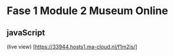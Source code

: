 # Fase 1 Module 2 Museum Online 
## javaScript

(live view) [https://33944.hosts1.ma-cloud.nl/f1m2js/] 